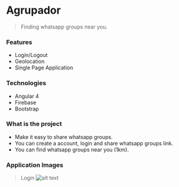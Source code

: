 # Agrupador

> Finding whatsapp groups near you.

### Features
- Login/Logout
- Geolocation
- Single Page Application

### Technologies
- Angular 4 
- Firebase
- Bootstrap

### What is the project
- Make it easy to share whatsapp groups.
- You can create a account, login and share whatsapp groups link.
- You can find whatsapp groups near you (1km). 

### Application Images

> Login
![alt text](https://drive.google.com/file/d/1UOR931AlP0pKuTlgMJ2lnjFb8IBwhc-D/view?usp=sharing)
